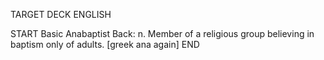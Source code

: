 TARGET DECK
ENGLISH

START
Basic
Anabaptist
Back: n. Member of a religious group believing in baptism only of adults. [greek ana again]
END
